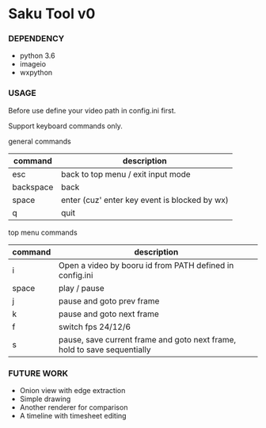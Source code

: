 # Saku Tool v0

### DEPENDENCY
- python 3.6
- imageio
- wxpython

### USAGE
Before use define your video path in config.ini first.

Support keyboard commands only.

general commands

| command | description |
| --- | --- |
| esc | back to top menu / exit input mode |
| backspace | back |
| space | enter (cuz' enter key event is blocked by wx) |
| q | quit |

top menu commands

| command | description |
| --- | --- |
| i | Open a video by booru id from PATH defined in config.ini |
| space | play / pause |
| j | pause and goto prev frame |
| k | pause and goto next frame |
| f | switch fps 24/12/6 |
| s | pause, save current frame and goto next frame, hold to save sequentially |

### FUTURE WORK
- Onion view with edge extraction
- Simple drawing
- Another renderer for comparison
- A timeline with timesheet editing